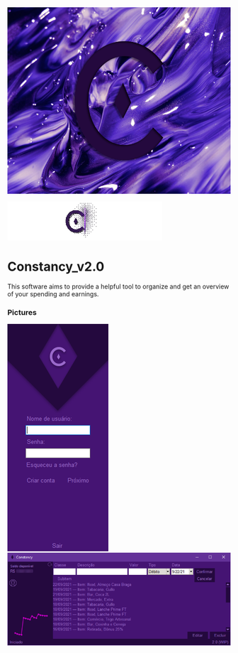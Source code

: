 <img src="https://github.com/crimson-luis/Constancy_v2.0/blob/main/showcase/toplevel_bg.png" width="560" height="420">

![Constancy](https://github.com/crimson-luis/Constancy_v2.0/blob/main/showcase/file.gif)

# Constancy_v2.0
This software aims to provide a helpful tool to organize and get an overview of your spending and earnings.

### Pictures
<img src="https://github.com/crimson-luis/Constancy_v2.0/blob/main/showcase/login.png">
<img src="https://github.com/crimson-luis/Constancy_v2.0/blob/main/showcase/main.png">
